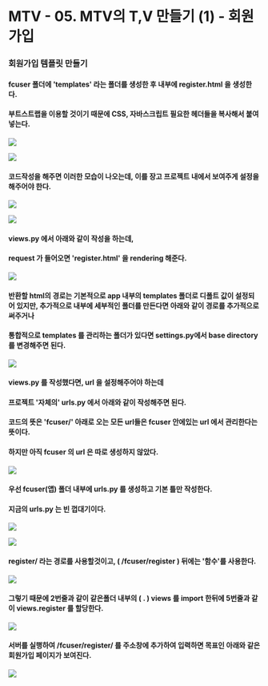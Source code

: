 # MTV - 05. MTV의 T,V 만들기 (1) - 회원가입

### 회원가입 템플릿 만들기

#### fcuser 폴더에 'templates' 라는 폴더를 생성한 후 내부에 register.html 을 생성한다.
#### 부트스트랩을 이용할 것이기 때문에 CSS, 자바스크립트 필요한 헤더들을 복사해서 붙여넣는다.

![](https://images.velog.io/images/sh981013s/post/57afde8a-6263-431a-a37c-536bcf28f1fd/image.png)

![](https://images.velog.io/images/sh981013s/post/492604ce-441f-499d-a92e-c5708fd3e073/image.png)

#### 코드작성을 해주면 이러한 모습이 나오는데, 이를 장고 프로젝트 내에서 보여주게 설정을 해주어야 한다.

![](https://images.velog.io/images/sh981013s/post/a91fa3a5-5392-4ae9-b19e-eb9d761aa44e/image.png)

![](https://images.velog.io/images/sh981013s/post/7f5b8123-0b2e-4b1e-94ac-4ec419b9d6a4/image.png)

#### views.py 에서 아래와 같이 작성을 하는데,
#### request 가 들어오면 'register.html' 을 rendering 해준다.

![](https://images.velog.io/images/sh981013s/post/450ccea1-14ef-47e9-bc1b-19a75ec37aa6/image.png)

#### 반환할 html의 경로는 기본적으로 app 내부의 templates 폴더로 디폴트 값이 설정되어 있지만, 추가적으로 내부에 세부적인 폴더를 만든다면 아래와 같이 경로를 추가적으로 써주거나
#### 통합적으로 templates 를 관리하는 폴더가 있다면 settings.py에서 base directory를 변경해주면 된다.

![](https://images.velog.io/images/sh981013s/post/94d2dc82-1d1c-4a59-8cde-8b34d5966e38/image.png)

#### views.py 를 작성했다면, url 을 설정해주어야 하는데
#### 프로젝트 '자체의' urls.py 에서 아래와 같이 작성해주면 된다.
#### 코드의 뜻은 'fcuser/' 아래로 오는 모든 url들은 fcuser 안에있는 url 에서 관리한다는 뜻이다. 
#### 하지만 아직 fcuser 의 url 은 따로 생성하지 않았다.

![](https://images.velog.io/images/sh981013s/post/413b8919-2623-4250-830b-737b06472806/image.png)

#### 우선 fcuser(앱) 폴더 내부에 urls.py 를 생성하고 기본 틀만 작성한다.
#### 지금의 urls.py 는 빈 껍대기이다.

![](https://images.velog.io/images/sh981013s/post/da821a8d-79c9-490b-8207-d18d6e59870d/image.png)

![](https://images.velog.io/images/sh981013s/post/1f6fda60-8925-4594-9fed-f3fb0de38fde/image.png)

#### register/ 라는 경로를 사용할것이고, ( /fcuser/register ) 뒤에는 '함수'를 사용한다.

![](https://images.velog.io/images/sh981013s/post/e24438cd-20fb-43fa-8e95-51a9c72dddc7/image.png)

#### 그렇기 때문에 2번줄과 같이 같은폴더 내부의 ( . ) views 를 import 한뒤에 5번줄과 같이 views.register 를 할당한다.

![](https://images.velog.io/images/sh981013s/post/eb3b6f29-e4dc-4248-a076-bc271efcd2b1/image.png)

#### 서버를 실행하여 /fcuser/register/ 를 주소창에 추가하여 입력하면 목표인 아래와 같은 회원가입 페이지가 보여진다.

![](https://images.velog.io/images/sh981013s/post/5af49156-bac1-4d03-837e-1f596a8119c0/image.png)